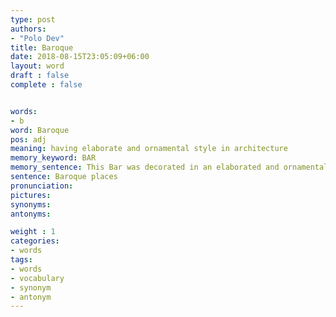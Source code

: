 ```yaml
---
type: post
authors:
- "Polo Dev"
title: Baroque
date: 2018-08-15T23:05:09+06:00
layout: word
draft : false
complete : false


words:
- b
word: Baroque
pos: adj
meaning: having elaborate and ornamental style in architecture
memory_keyword: BAR
memory_sentence: This Bar was decorated in an elaborated and ornamental style.
sentence: Baroque places
pronunciation:
pictures:
synonyms:
antonyms:

weight : 1
categories:
- words
tags:
- words
- vocabulary
- synonym
- antonym
---
```


